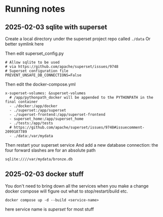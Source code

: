 # Running notes

## 2025-02-03 sqlite with superset

Create a local directory under the superset project repo called `./data`
Or better symlink here

Then edit superset_config.py
```
# Allow sqlite to be used 
# via https://github.com/apache/superset/issues/9748
# Superset configuration file
PREVENT_UNSAFE_DB_CONNECTIONS=False
```

Then edit the docker-compose.yml
```
x-superset-volumes: &superset-volumes
  # /app/pythonpath_docker will be appended to the PYTHONPATH in the final container
  - ./docker:/app/docker
  - ./superset:/app/superset
  - ./superset-frontend:/app/superset-frontend
  - superset_home:/app/superset_home
  - ./tests:/app/tests
  # https://github.com/apache/superset/issues/9748#issuecomment-2099107789
  - ./data:/var/mydata
```

Then restart your superset service
And add a new database connection: the four forward slashes are for an absolute path

```
sqlite:////var/mydata/bronze.db
```

## 2025-02-03 docker stuff
You don't need to bring down all the services when you make a change
docker compose will figure out what to stop/restart/build etc.

```
docker compose up -d --build <service-name>
```
here service name is *superset* for most stuff